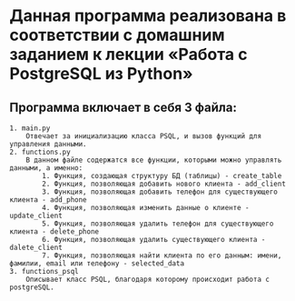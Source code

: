 # Данная программа реализована в соответствии с домашним заданием к лекции «Работа с PostgreSQL из Python»
  ## Программа включает в себя 3 файла:
	1. main.py 
		Отвечает за инициализацию класса PSQL, и вызов функций для управления данными.
	2. functions.py 
		В данном файле содержатся все функции, которыми можно управлять данными, а именно:
			1. Функция, создающая структуру БД (таблицы) - create_table
			2. Функция, позволяющая добавить нового клиента - add_client
			3. Функция, позволяющая добавить телефон для существующего клиента - add_phone
			4. Функция, позволяющая изменить данные о клиенте -update_client
			5. Функция, позволяющая удалить телефон для существующего клиента - delete_phone
			6. Функция, позволяющая удалить существующего клиента - dalete_client
			7. Функция, позволяющая найти клиента по его данным: имени, фамилии, email или телефону - selected_data
	3. functions_psql
		Описывает класс PSQL, благодаря которому происходит работа с postgreSQL.

